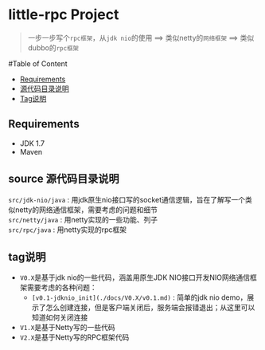 little-rpc Project
========================
>一步一步写个`rpc框架`，从`jdk nio`的使用 ==> 类似netty的`网络框架` ==> 类似dubbo的`rpc框架`


#Table of Content
* [Requirements](#requirements)
* [源代码目录说明](#source)
* [Tag说明](#tag)

Requirements
------------
* JDK 1.7
* Maven


source 源代码目录说明
------------
`src/jdk-nio/java` : 用jdk原生nio接口写的socket通信逻辑，旨在了解写一个类似netty的网络通信框架，需要考虑的问题和细节  
`src/netty/java`   : 用netty实现的一些功能、列子  
`src/rpc/java`     : 用netty实现的rpc框架  


tag说明
------------
* `V0.X`是基于jdk nio的一些代码，涵盖用原生JDK NIO接口开发NIO网络通信框架需要考虑的各种问题：  
	* `[v0.1-jdknio_init](./docs/V0.X/v0.1.md)` : 简单的jdk nio demo，展示了怎么创建连接，但是客户端关闭后，服务端会报错退出；从这里可以知道如何关闭连接  
* `V1.X`是基于Netty写的一些代码
* `V2.X`是基于Netty写的RPC框架代码


